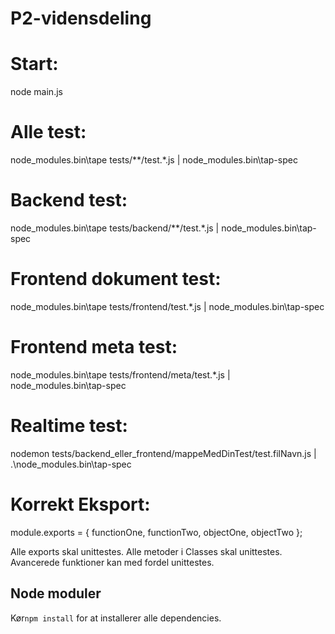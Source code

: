 # P2-vidensdeling

# Start:
node main.js

# Alle test:
node_modules\.bin\tape tests/**/test.*.js | node_modules\.bin\tap-spec

# Backend test:
node_modules\.bin\tape tests/backend/**/test.*.js | node_modules\.bin\tap-spec

# Frontend dokument test:
node_modules\.bin\tape tests/frontend/test.*.js | node_modules\.bin\tap-spec

# Frontend meta test:
node_modules\.bin\tape tests/frontend/meta/test.*.js | node_modules\.bin\tap-spec

# Realtime test:
nodemon tests/backend_eller_frontend/mappeMedDinTest/test.filNavn.js | .\node_modules\.bin\tap-spec

# Korrekt Eksport:
module.exports = {
  functionOne,
  functionTwo,
  objectOne,
  objectTwo
};

Alle exports skal unittestes.
Alle metoder i Classes skal unittestes.
Avancerede funktioner kan med fordel unittestes.

## Node moduler
Kør`npm install` for at installerer alle dependencies.

